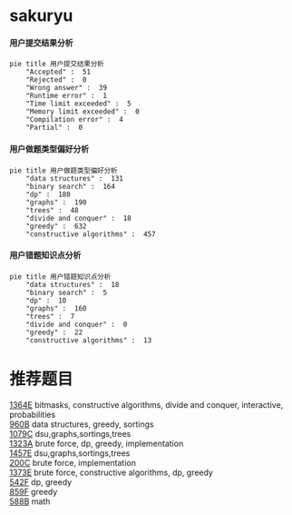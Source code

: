 # sakuryu

<!-- tabs:start -->



#### **用户提交结果分析**

```mermaid
pie title 用户提交结果分析
    "Accepted" :  51
    "Rejected" :  0
    "Wrong answer" :  39
    "Runtime error" :  1
    "Time limit exceeded" :  5
    "Memory limit exceeded" :  0
    "Compilation error" :  4
    "Partial" :  0
```

#### **用户做题类型偏好分析**

```mermaid
pie title 用户做题类型偏好分析
    "data structures" :  131
    "binary search" :  164
    "dp" :  180
    "graphs" :  190
    "trees" :  48
    "divide and conquer" :  18
    "greedy" :  632
    "constructive algorithms" :  457
```
#### **用户错题知识点分析**

```mermaid
pie title 用户错题知识点分析
    "data structures" :  18
    "binary search" :  5
    "dp" :  10
    "graphs" :  160
    "trees" :  7
    "divide and conquer" :  0
    "greedy" :  22
    "constructive algorithms" :  13
```



<!-- tabs:end -->
# 推荐题目
[1364E](https://codeforces.com/contest/1364/problem/E)		bitmasks,
                        constructive algorithms,
                        divide and conquer,
                        interactive,
                        probabilities		  
[960B](https://codeforces.com/contest/960/problem/B)		data structures,
                        greedy,
                        sortings		  
[1079C](https://codeforces.com/contest/1079/problem/C)		dsu,graphs,sortings,trees		  
[1323A](https://codeforces.com/contest/1323/problem/A)		brute force,
                        dp,
                        greedy,
                        implementation		  
[1457E](https://codeforces.com/contest/1457/problem/E)		dsu,graphs,sortings,trees		  
[200C](https://codeforces.com/contest/200/problem/C)		brute force,
                        implementation		  
[1373E](https://codeforces.com/contest/1373/problem/E)		brute force,
                        constructive algorithms,
                        dp,
                        greedy		  
[542F](https://codeforces.com/contest/542/problem/F)		dp,
                        greedy		  
[859F](https://codeforces.com/contest/859/problem/F)		greedy		  
[588B](https://codeforces.com/contest/588/problem/B)		math		  
